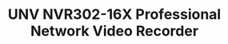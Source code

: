 ---
title: "UNV NVR302-16X Professional Network Video Recorder"
description: "High-performance 16-channel network video recorder with advanced recording capabilities and smart features"
image: "/images/products/dvr/nvr302-16x.jpg"
features:
  - "Up to 16 channels of IP camera input"
  - "H.265/H.264 dual codec decoding"
  - "Up to 12MP resolution recording"
  - "HDMI and VGA simultaneous video output"
  - "Smart search and playback features"
  - "Multiple network monitoring protocols"
  - "Remote viewing via mobile devices"
  - "RAID storage support for data redundancy"
specifications:
  channels: "16 Channels"
  videoCompression: "H.265/H.264/MJPEG"
  resolution: "Up to 12MP"
  recordingBandwidth: "160Mbps"
  storageCapacity: "4 SATA interfaces, up to 10TB each"
  networkInterface: "2 RJ-45 10/100/1000 Mbps"
  powerSupply: "DC 12V/4A"
  dimensions: "380 × 315 × 53 mm"
--- 